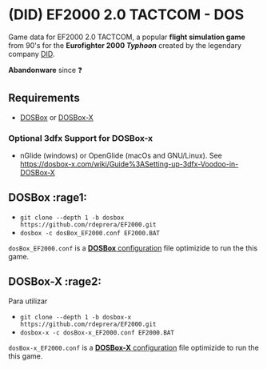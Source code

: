 # (DID) EF2000 2.0 TACTCOM - DOS

Game data for EF2000 2.0 TACTCOM, a popular **flight simulation game** from 90's for the **Eurofighter 2000 *Typhoon*** created by the legendary company [DID](https://en.wikipedia.org/wiki/Digital_Image_Design).

**Abandonware** since :question:

## Requirements

- [DOSBox](https://www.dosbox.com/) or [DOSBox-X](https://dosbox-x.com/)

### Optional 3dfx Support for DOSBox-x
- nGlide (windows) or OpenGlide (macOs and GNU/Linux). See https://dosbox-x.com/wiki/Guide%3ASetting-up-3dfx-Voodoo-in-DOSBox‐X

## DOSBox :rage1:

- `git clone --depth 1 -b dosbox https://github.com/rdeprera/EF2000.git`
- `dosbox -c dosBox_EF2000.conf EF2000.BAT`

`dosBox_EF2000.conf` is a [**DOSBox** configuration](https://www.dosbox.com/wiki/Dosbox.conf) file optimizide to run the this game.


## DOSBox-X :rage2:

Para utilizar
- `git clone --depth 1 -b dosbox-x https://github.com/rdeprera/EF2000.git`
- `dosbox-x -c dosBox-x_EF2000.conf EF2000.BAT`

`dosBox-x_EF2000.conf` is a [**DOSBox-X** configuration](https://dosbox-x.com/wiki/) file optimizide to run the this game.